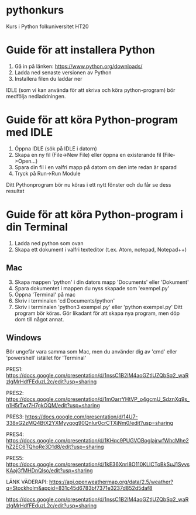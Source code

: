 # pythonkurs
Kurs i Python folkuniversitet HT20

# Guide för att installera Python 
1. Gå in på länken: https://www.python.org/downloads/
2. Ladda ned senaste versionen av Python
3. Installera filen du laddar ner

IDLE (som vi kan använda för att skriva och köra python-program) bör medfölja nedladdningen.

# Guide för att köra Python-program med IDLE
1. Öppna IDLE (sök på IDLE i datorn)
2. Skapa en ny fil (File->New File) eller öppna en existerande fil (File->Open...)
3. Spara din fil i en valfri mapp på datorn om den inte redan är sparad
4. Tryck på Run->Run Module

Ditt Pythonprogram bör nu köras i ett nytt fönster och du får se dess resultat

# Guide för att köra Python-program i din Terminal
1. Ladda ned python som ovan
2. Skapa ett dokument i valfri texteditor (t.ex. Atom, notepad, Notepad++)

## Mac
3. Skapa mappen 'python' i din dators mapp 'Documents' eller 'Dokument'
4. Spara dokumentet i mappen du nyss skapade som 'exempel.py'
5. Öppna 'Terminal' på mac
6. Skriv i terminalen 'cd Documents/python'
7. Skriv i terminalen 'python3 exempel.py' eller 'python exempel.py'
Ditt program bör köras. Gör likadant för att skapa nya program, men döp dom till något annat.

## Windows
Bör ungefär vara samma som Mac, men du använder dig av 'cmd' eller 'powershell' istället för 'Terminal'

PRES1: https://docs.google.com/presentation/d/1nssC1B2IM4aoGZtlUZQbSq2_waRzlgMrHdfFEduzL2c/edit?usp=sharing

PRES2: https://docs.google.com/presentation/d/1mOarrYHtVP_o4gcmU_SdznXq9s_n1H5rTwt7H7gkOQM/edit?usp=sharing

PRES3: https://docs.google.com/presentation/d/14U7-338xG2zMQ4BtX2YXMyyqog90QnIur0crCTXjNm0/edit?usp=sharing

PRES4: https://docs.google.com/presentation/d/1KHqc9PUGVOBogIajrwfWhcMhe2hZ2EC6TQhoRe3D1d8/edit?usp=sharing

PRES5: https://docs.google.com/presentation/d/1kE36Xnrl8O110KLICToBkSuJ1SvvsKAajGfMHDnQlso/edit?usp=sharing

LÄNK VÄDERAPI: https://api.openweathermap.org/data/2.5/weather?q=Stockholm&appid=831c45d6783bf7371e3237d852d5daf8

https://docs.google.com/presentation/d/1nssC1B2IM4aoGZtlUZQbSq2_waRzlgMrHdfFEduzL2c/edit?usp=sharing
